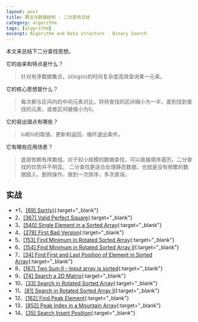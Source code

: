```yaml
---
layout: post
title: 算法与数据结构 - 二分查找总结
category: algorithm
tags: [algorithm]
excerpt: Algorithm and Data structure - Binary Search
---
```



本文来总结下二分查找思想。  

它的由来和特点是什么？  

> 针对有序数据集合，以log(n)的时间复杂度高效查询某一元素。  

它的核心思想是什么？  

> 每次都与区间内的中间元素对比，将待查找的区间缩小为一半，直到找到查找的元素，或者区间被缩小为0。  

它的易出错点有哪些？  

> lo和hi的取值、更新和返回、循环退出条件。  

它有哪些应用场景？  

> 底层依赖有序数组。对于较小规模的数据查找，可以直接顺序遍历，二分查找的优势并不明显。
二分查找更适合处理静态数据，也就是没有频繁的数据插入、删除操作，做到一次排序，多次查询。
  

## 实战  

- *1、[[69] Sqrt(x)](http://yaoyichen.cn/algorithm/2020/05/17/leetcode-69.html){:target="_blank"}  
- 2、[[367] Valid Perfect Square](http://yaoyichen.cn/algorithm/2020/06/25/leetcode-367.html){:target="_blank"}  
- 3、[[540] Single Element in a Sorted Array](http://yaoyichen.cn/algorithm/2020/05/18/leetcode-540.html){:target="_blank"}  
- 4、[[278] First Bad Version](http://yaoyichen.cn/algorithm/2020/05/20/leetcode-278.html){:target="_blank"}  
- 5、[[153] Find Minimum in Rotated Sorted Array](http://yaoyichen.cn/algorithm/2020/05/20/leetcode-153.html){:target="_blank"}  
- 6、[[154] Find Minimum in Rotated Sorted Array II](http://yaoyichen.cn/algorithm/2020/07/15/leetcode-154.html){:target="_blank"}  
- 7、[[34] Find First and Last Position of Element in Sorted Array](http://yaoyichen.cn/algorithm/2020/05/22/leetcode-34.html){:target="_blank"}  
- 8、[[167] Two Sum II - Input array is sorted](http://yaoyichen.cn/algorithm/2020/05/23/leetcode-167.html){:target="_blank"}  
- 9、[[74] Search a 2D Matrix](http://yaoyichen.cn/algorithm/2020/07/02/leetcode-74.html){:target="_blank"}  
- 10、[[33] Search in Rotated Sorted Array](http://yaoyichen.cn/algorithm/2020/07/15/leetcode-33.html){:target="_blank"}  
- 11、[[81] Search in Rotated Sorted Array II](http://yaoyichen.cn/algorithm/2020/07/15/leetcode-81.html){:target="_blank"}  
- 12、[[162] Find Peak Element](http://yaoyichen.cn/algorithm/2020/07/15/leetcode-162.html){:target="_blank"}  
- 13、[[852] Peak Index in a Mountain Array](http://yaoyichen.cn/algorithm/2020/07/15/leetcode-852.html){:target="_blank"}  
- 14、[[35] Search Insert Position](http://yaoyichen.cn/algorithm/2020/07/15/leetcode-35.html){:target="_blank"}  


